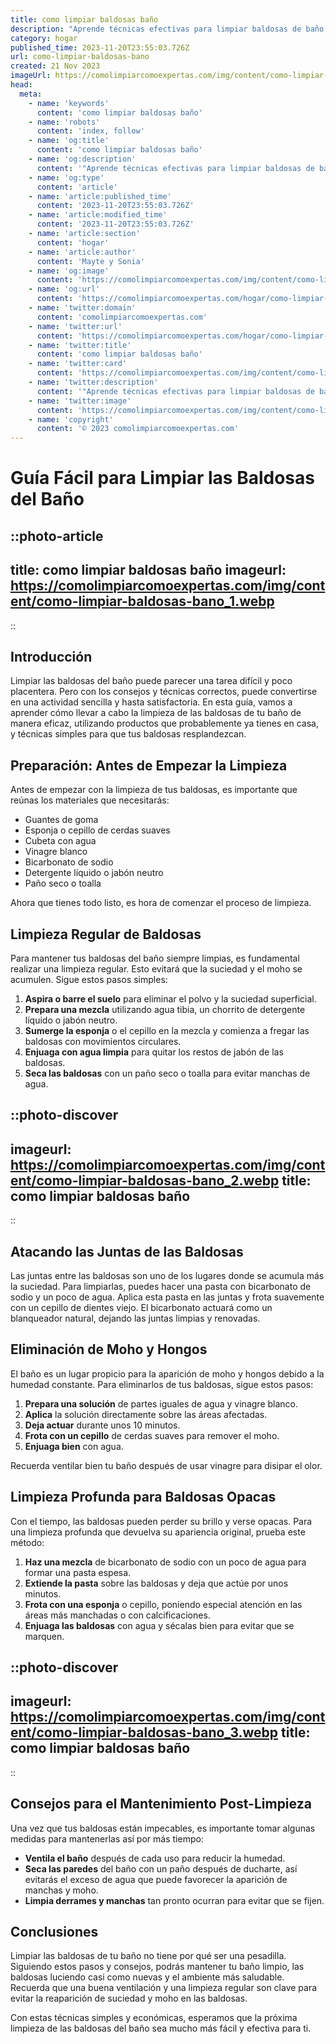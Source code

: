 ```yaml
---
title: como limpiar baldosas baño
description: "Aprende técnicas efectivas para limpiar baldosas de baño y restaurar su brillo con sencillos pasos y productos caseros. ¡Haz que reluzcan!"
category: hogar
published_time: 2023-11-20T23:55:03.726Z
url: como-limpiar-baldosas-bano
created: 21 Nov 2023
imageUrl: https://comolimpiarcomoexpertas.com/img/content/como-limpiar-baldosas-bano_1.webp
head:
  meta:
    - name: 'keywords'
      content: 'como limpiar baldosas baño'
    - name: 'robots'
      content: 'index, follow'
    - name: 'og:title'
      content: 'como limpiar baldosas baño'
    - name: 'og:description'
      content: '"Aprende técnicas efectivas para limpiar baldosas de baño y restaurar su brillo con sencillos pasos y productos caseros. ¡Haz que reluzcan!"'
    - name: 'og:type'
      content: 'article'
    - name: 'article:published_time'
      content: '2023-11-20T23:55:03.726Z'
    - name: 'article:modified_time'
      content: '2023-11-20T23:55:03.726Z'
    - name: 'article:section'
      content: 'hogar'
    - name: 'article:author'
      content: 'Mayte y Sonia'
    - name: 'og:image'
      content: 'https://comolimpiarcomoexpertas.com/img/content/como-limpiar-baldosas-bano_3.webp'
    - name: 'og:url'
      content: 'https://comolimpiarcomoexpertas.com/hogar/como-limpiar-baldosas-bano'
    - name: 'twitter:domain'
      content: 'comolimpiarcomoexpertas.com'
    - name: 'twitter:url'
      content: 'https://comolimpiarcomoexpertas.com/hogar/como-limpiar-baldosas-bano'
    - name: 'twitter:title'
      content: 'como limpiar baldosas baño'
    - name: 'twitter:card'
      content: 'https://comolimpiarcomoexpertas.com/img/content/como-limpiar-baldosas-bano_3.webp'
    - name: 'twitter:description'
      content: '"Aprende técnicas efectivas para limpiar baldosas de baño y restaurar su brillo con sencillos pasos y productos caseros. ¡Haz que reluzcan!"'
    - name: 'twitter:image'
      content: 'https://comolimpiarcomoexpertas.com/img/content/como-limpiar-baldosas-bano_3.webp'
    - name: 'copyright'
      content: '© 2023 comolimpiarcomoexpertas.com'
---
```

# Guía Fácil para Limpiar las Baldosas del Baño

::photo-article
---
title: como limpiar baldosas baño
imageurl: https://comolimpiarcomoexpertas.com/img/content/como-limpiar-baldosas-bano_1.webp
---
::

## Introducción

Limpiar las baldosas del baño puede parecer una tarea difícil y poco placentera. Pero con los consejos y técnicas correctos, puede convertirse en una actividad sencilla y hasta satisfactoria. En esta guía, vamos a aprender cómo llevar a cabo la limpieza de las baldosas de tu baño de manera eficaz, utilizando productos que probablemente ya tienes en casa, y técnicas simples para que tus baldosas resplandezcan.

## Preparación: Antes de Empezar la Limpieza

Antes de empezar con la limpieza de tus baldosas, es importante que reúnas los materiales que necesitarás:

- Guantes de goma
- Esponja o cepillo de cerdas suaves
- Cubeta con agua
- Vinagre blanco
- Bicarbonato de sodio
- Detergente líquido o jabón neutro
- Paño seco o toalla

Ahora que tienes todo listo, es hora de comenzar el proceso de limpieza.

## Limpieza Regular de Baldosas

Para mantener tus baldosas del baño siempre limpias, es fundamental realizar una limpieza regular. Esto evitará que la suciedad y el moho se acumulen. Sigue estos pasos simples:

1. **Aspira o barre el suelo** para eliminar el polvo y la suciedad superficial.
2. **Prepara una mezcla** utilizando agua tibia, un chorrito de detergente líquido o jabón neutro.
3. **Sumerge la esponja** o el cepillo en la mezcla y comienza a fregar las baldosas con movimientos circulares.
4. **Enjuaga con agua limpia** para quitar los restos de jabón de las baldosas.
5. **Seca las baldosas** con un paño seco o toalla para evitar manchas de agua.


::photo-discover
---
imageurl: https://comolimpiarcomoexpertas.com/img/content/como-limpiar-baldosas-bano_2.webp
title: como limpiar baldosas baño
---
::

## Atacando las Juntas de las Baldosas

Las juntas entre las baldosas son uno de los lugares donde se acumula más la suciedad. Para limpiarlas, puedes hacer una pasta con bicarbonato de sodio y un poco de agua. Aplica esta pasta en las juntas y frota suavemente con un cepillo de dientes viejo. El bicarbonato actuará como un blanqueador natural, dejando las juntas limpias y renovadas.

## Eliminación de Moho y Hongos

El baño es un lugar propicio para la aparición de moho y hongos debido a la humedad constante. Para eliminarlos de tus baldosas, sigue estos pasos:

1. **Prepara una solución** de partes iguales de agua y vinagre blanco.
2. **Aplica** la solución directamente sobre las áreas afectadas.
3. **Deja actuar** durante unos 10 minutos.
4. **Frota con un cepillo** de cerdas suaves para remover el moho.
5. **Enjuaga bien** con agua.

Recuerda ventilar bien tu baño después de usar vinagre para disipar el olor.

## Limpieza Profunda para Baldosas Opacas

Con el tiempo, las baldosas pueden perder su brillo y verse opacas. Para una limpieza profunda que devuelva su apariencia original, prueba este método:

1. **Haz una mezcla** de bicarbonato de sodio con un poco de agua para formar una pasta espesa.
2. **Extiende la pasta** sobre las baldosas y deja que actúe por unos minutos.
3. **Frota con una esponja** o cepillo, poniendo especial atención en las áreas más manchadas o con calcificaciones.
4. **Enjuaga las baldosas** con agua y sécalas bien para evitar que se marquen.


::photo-discover
---
imageurl: https://comolimpiarcomoexpertas.com/img/content/como-limpiar-baldosas-bano_3.webp
title: como limpiar baldosas baño
---
::

## Consejos para el Mantenimiento Post-Limpieza

Una vez que tus baldosas están impecables, es importante tomar algunas medidas para mantenerlas así por más tiempo:

- **Ventila el baño** después de cada uso para reducir la humedad.
- **Seca las paredes** del baño con un paño después de ducharte, así evitarás el exceso de agua que puede favorecer la aparición de manchas y moho.
- **Limpia derrames y manchas** tan pronto ocurran para evitar que se fijen.

## Conclusiones

Limpiar las baldosas de tu baño no tiene por qué ser una pesadilla. Siguiendo estos pasos y consejos, podrás mantener tu baño limpio, las baldosas luciendo casi como nuevas y el ambiente más saludable. Recuerda que una buena ventilación y una limpieza regular son clave para evitar la reaparición de suciedad y moho en las baldosas.

Con estas técnicas simples y económicas, esperamos que la próxima limpieza de las baldosas del baño sea mucho más fácil y efectiva para ti.